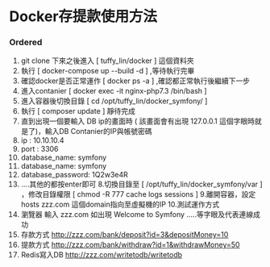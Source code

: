 # Docker存提款使用方法

### Ordered

1. git clone 下來之後進入 [ tuffy_lin/docker ] 這個資料夾
2. 執行 [ docker-compose up --build -d ] ,等待執行完畢
3. 確認docker是否正常運作 [ docker ps -a ] ,確認都正常執行後繼續下一步
4. 進入contanier [ docker exec -it nginx-php7.3 /bin/bash ]
5. 進入容器後切換目錄 [ cd /opt/tuffy_lin/docker_symfony/ ]
6. 執行 [ composer update ] 靜待完成
7. 直到出現一個要輸入 DB ip的畫面時 ( 該畫面會有出現 127.0.0.1 這個字眼時就是了)，輸入DB Contanier的IP與帳號密碼 
  1. ip : 10.10.10.4
  2. port : 3306
  3. database_name: symfony
  4. database_name: symfony
  5. database_password: 1Q2w3e4R
  6. ....其他的都按enter即可
8.切換目錄至 [ /opt/tuffy_lin/docker_symfony/var ] ，修改目錄權限 [ chmod -R 777 cache logs sessions ]
9.離開容器，設定hosts zzz.com 這個domain指向至虛擬機的IP
10.測試運作方式
  1. 瀏覽器 輸入 zzz.com 如出現 Welcome to Symfony .....等字眼及代表連線成功
  2. 存款方式 http://zzz.com/bank/deposit?id=3&depositMoney=10
  3. 提款方式 http://zzz.com/bank/withdraw?id=1&withdrawMoney=50
  4. Redis寫入DB http://zzz.com/writetodb/writetodb
